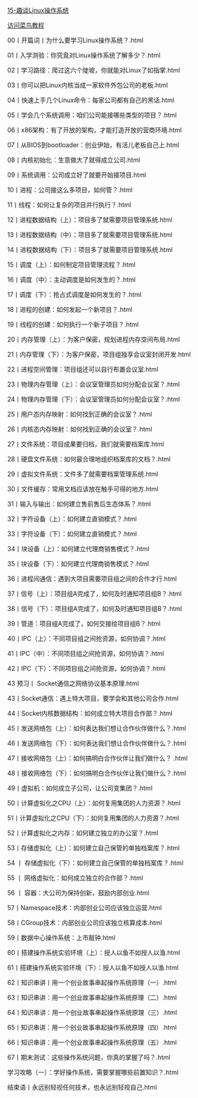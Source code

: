 ﻿[15-趣谈Linux操作系统](./00丨开篇词丨为什么要学习Linux操作系统？.html)

<a href="https://www.runoob.com/">访问菜鸟教程</a>

00丨开篇词丨为什么要学习Linux操作系统？.html

01丨入学测验：你究竟对Linux操作系统了解多少？.html

02丨学习路径：爬过这六个陡坡，你就能对Linux了如指掌.html

03丨你可以把Linux内核当成一家软件外包公司的老板.html

04丨快速上手几个Linux命令：每家公司都有自己的黑话.html

05丨学会几个系统调用：咱们公司能接哪些类型的项目？.html

06丨x86架构：有了开放的架构，才能打造开放的营商环境.html

07丨从BIOS到bootloader：创业伊始，有活儿老板自己上.html

08丨内核初始化：生意做大了就得成立公司.html

09丨系统调用：公司成立好了就要开始接项目.html

10丨进程：公司接这么多项目，如何管？.html

11丨线程：如何让复杂的项目并行执行？.html

12丨进程数据结构（上）：项目多了就需要项目管理系统.html

13丨进程数据结构（中）：项目多了就需要项目管理系统.html

14丨进程数据结构（下）：项目多了就需要项目管理系统.html

15丨调度（上）：如何制定项目管理流程？.html

16丨调度（中）：主动调度是如何发生的？.html

17丨调度（下）：抢占式调度是如何发生的？.html

18丨进程的创建：如何发起一个新项目？.html

19丨线程的创建：如何执行一个新子项目？.html

20丨内存管理（上）：为客户保密，规划进程内存空间布局.html

21丨内存管理（下）：为客户保密，项目组独享会议室封闭开发.html

22丨进程空间管理：项目组还可以自行布置会议室.html

23丨物理内存管理（上）：会议室管理员如何分配会议室？.html

24丨物理内存管理（下）：会议室管理员如何分配会议室？.html

25丨用户态内存映射：如何找到正确的会议室？.html

26丨内核态内存映射：如何找到正确的会议室？.html

27丨文件系统：项目成果要归档，我们就需要档案库.html

28丨硬盘文件系统：如何最合理地组织档案库的文档？.html

29丨虚拟文件系统：文件多了就需要档案管理系统.html

30丨文件缓存：常用文档应该放在触手可得的地方.html

31丨输入与输出：如何建立售前售后生态体系？.html

32丨字符设备（上）：如何建立直销模式？.html

33丨字符设备（下）：如何建立直销模式？.html

34丨块设备（上）：如何建立代理商销售模式？.html

35丨块设备（下）：如何建立代理商销售模式？.html

36丨进程间通信：遇到大项目需要项目组之间的合作才行.html

37丨信号（上）：项目组A完成了，如何及时通知项目组B？.html

38丨信号（下）：项目组A完成了，如何及时通知项目组B？.html

39丨管道：项目组A完成了，如何交接给项目组B？.html

40丨IPC（上）：不同项目组之间抢资源，如何协调？.html

41丨IPC（中）：不同项目组之间抢资源，如何协调？.html

42丨IPC（下）：不同项目组之间抢资源，如何协调？.html

43 预习丨 Socket通信之网络协议基本原理.html

43丨Socket通信：遇上特大项目，要学会和其他公司合作.html

44丨Socket内核数据结构：如何成立特大项目合作部？.html

45丨发送网络包（上）：如何表达我们想让合作伙伴做什么？.html

46丨发送网络包（下）：如何表达我们想让合作伙伴做什么？.html

47丨接收网络包（上）：如何搞明白合作伙伴让我们做什么？ .html

48丨接收网络包（下）：如何搞明白合作伙伴让我们做什么？.html

49丨虚拟机：如何成立子公司，让公司变集团？.html

50丨计算虚拟化之CPU（上）：如何复用集团的人力资源？.html

51丨计算虚拟化之CPU（下）：如何复用集团的人力资源？.html

52丨计算虚拟化之内存：如何建立独立的办公室？.html

53丨存储虚拟化（上）：如何建立自己保管的单独档案库？.html

54 丨 存储虚拟化（下）：如何建立自己保管的单独档案库？.html

55 丨 网络虚拟化：如何成立独立的合作部？.html

56 丨 容器：大公司为保持创新，鼓励内部创业.html

57丨Namespace技术：内部创业公司应该独立运营.html

58丨CGroup技术：内部创业公司应该独立核算成本.html

59丨数据中心操作系统：上市敲钟.html

60丨搭建操作系统实验环境（上）：授人以鱼不如授人以渔.html

61丨搭建操作系统实验环境（下）：授人以鱼不如授人以渔.html

62丨知识串讲丨用一个创业故事串起操作系统原理（一）.html

63丨知识串讲：用一个创业故事串起操作系统原理（二）.html

64丨知识串讲：用一个创业故事串起操作系统原理（三）.html

65丨知识串讲：用一个创业故事串起操作系统原理（四）.html

66丨知识串讲：用一个创业故事串起操作系统原理（五）.html

67丨期末测试：这些操作系统问题，你真的掌握了吗？.html

学习攻略（一）：学好操作系统，需要掌握哪些前置知识？.html

结束语丨永远别轻视任何技术，也永远别轻视自己.html
